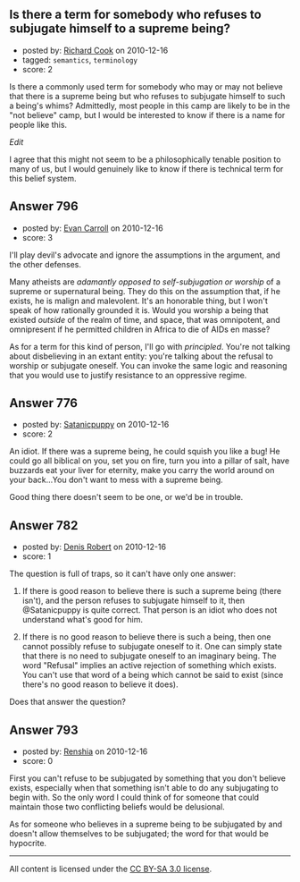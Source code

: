 ## Is there a term for somebody who refuses to subjugate himself to a supreme being?

- posted by: [Richard Cook](https://stackexchange.com/users/-1/65-richard-cook) on 2010-12-16
- tagged: `semantics`, `terminology`
- score: 2

Is there a commonly used term for somebody who may or may not believe that there is a supreme being but who refuses to subjugate himself to such a being's whims? Admittedly, most people in this camp are likely to be in the "not believe" camp, but I would be interested to know if there is a name for people like this.

*Edit*

I agree that this might not seem to be a philosophically tenable position to many of us, but I would genuinely like to know if there is technical term for this belief system.



## Answer 796

- posted by: [Evan Carroll](https://stackexchange.com/users/-1/5-evan-carroll) on 2010-12-16
- score: 3

I'll play devil's advocate and ignore the assumptions in the argument, and the other defenses. 

Many atheists are *adamantly opposed to self-subjugation or worship* of a supreme or supernatural being. They do this on the assumption that, if he exists,  he is malign and malevolent. It's an honorable thing, but I won't speak of how rationally grounded it is. Would you worship a being that existed *outside* of the realm of time, and space, that was omnipotent, and omnipresent if he permitted children in Africa to die of AIDs en masse?

As for a term for this kind of person, I'll go with *principled*. You're not talking about disbelieving in an extant entity: you're talking about the refusal to worship or subjugate oneself. You can invoke the same logic and reasoning that you would use to justify resistance to an oppressive regime.


## Answer 776

- posted by: [Satanicpuppy](https://stackexchange.com/users/-1/169-satanicpuppy) on 2010-12-16
- score: 2

An idiot. If there was a supreme being, he could squish you like a bug! He could go all biblical on you, set you on fire, turn you into a pillar of salt, have buzzards eat your liver for eternity, make you carry the world around on your back...You don't want to mess with a supreme being.

Good thing there doesn't seem to be one, or we'd be in trouble.


## Answer 782

- posted by: [Denis Robert](https://stackexchange.com/users/-1/122-denis-robert) on 2010-12-16
- score: 1

The question is full of traps, so it can't have only one answer:

1. If there is good reason to believe there is such a supreme being (there isn't), and the person refuses to subjugate himself to it, then @Satanicpuppy is quite correct. That person is an idiot who does not understand what's good for him.

2. If there is no good reason to believe there is such a being, then one cannot possibly refuse to subjugate oneself to it. One can simply state that there is no need to subjugate oneself to an imaginary being. The word "Refusal" implies an active rejection of something which exists. You can't use that word of a being which cannot be said to exist (since there's no good reason to believe it does). 

Does that answer the question?



## Answer 793

- posted by: [Renshia](https://stackexchange.com/users/-1/184-renshia) on 2010-12-16
- score: 0

First you can't refuse to be subjugated by something that you don't believe exists, especially when that something isn't able to do any subjugating to begin with.
So the only word I could think of for someone that could maintain those two conflicting beliefs would be delusional.

As for someone who believes in a supreme being to be subjugated by and doesn't allow themselves to be subjugated; the word for that would be hypocrite.  



---

All content is licensed under the [CC BY-SA 3.0 license](https://creativecommons.org/licenses/by-sa/3.0/).
